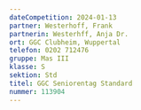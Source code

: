 ```yaml
---
dateCompetition: 2024-01-13
partner: Westerhoff, Frank
partnerin: Westerhff, Anja Dr.
ort: GGC Clubheim, Wuppertal
telefon: 0202 712476
gruppe: Mas III
klasse: S
sektion: Std
titel: GGC Seniorentag Standard
nummer: 113904
---
```

